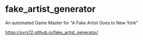 # fake_artist_generator
An automated Game Master for "A Fake Artist Goes to New York"

https://pvrs12.github.io/fake_artist_generator/
